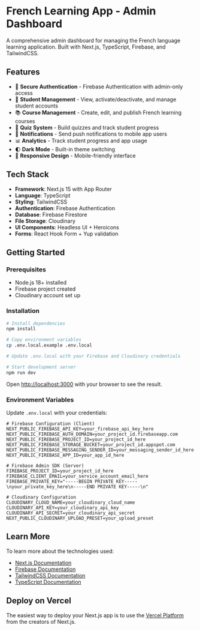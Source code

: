 # French Learning App - Admin Dashboard

A comprehensive admin dashboard for managing the French language learning application. Built with Next.js, TypeScript, Firebase, and TailwindCSS.

## Features

- 🔐 **Secure Authentication** - Firebase Authentication with admin-only access
- 👥 **Student Management** - View, activate/deactivate, and manage student accounts
- 📚 **Course Management** - Create, edit, and publish French learning courses
- 🧩 **Quiz System** - Build quizzes and track student progress
- 📱 **Notifications** - Send push notifications to mobile app users
- 📊 **Analytics** - Track student progress and app usage
- 🌓 **Dark Mode** - Built-in theme switching
- 📱 **Responsive Design** - Mobile-friendly interface

## Tech Stack

- **Framework**: Next.js 15 with App Router
- **Language**: TypeScript
- **Styling**: TailwindCSS
- **Authentication**: Firebase Authentication
- **Database**: Firebase Firestore
- **File Storage**: Cloudinary
- **UI Components**: Headless UI + Heroicons
- **Forms**: React Hook Form + Yup validation

## Getting Started

### Prerequisites

- Node.js 18+ installed
- Firebase project created
- Cloudinary account set up

### Installation

```bash
# Install dependencies
npm install

# Copy environment variables
cp .env.local.example .env.local

# Update .env.local with your Firebase and Cloudinary credentials

# Start development server
npm run dev
```

Open [http://localhost:3000](http://localhost:3000) with your browser to see the result.

### Environment Variables

Update `.env.local` with your credentials:

```env
# Firebase Configuration (Client)
NEXT_PUBLIC_FIREBASE_API_KEY=your_firebase_api_key_here
NEXT_PUBLIC_FIREBASE_AUTH_DOMAIN=your_project_id.firebaseapp.com
NEXT_PUBLIC_FIREBASE_PROJECT_ID=your_project_id_here
NEXT_PUBLIC_FIREBASE_STORAGE_BUCKET=your_project_id.appspot.com
NEXT_PUBLIC_FIREBASE_MESSAGING_SENDER_ID=your_messaging_sender_id_here
NEXT_PUBLIC_FIREBASE_APP_ID=your_app_id_here

# Firebase Admin SDK (Server)
FIREBASE_PROJECT_ID=your_project_id_here
FIREBASE_CLIENT_EMAIL=your_service_account_email_here
FIREBASE_PRIVATE_KEY="-----BEGIN PRIVATE KEY-----\nyour_private_key_here\n-----END PRIVATE KEY-----\n"

# Cloudinary Configuration
CLOUDINARY_CLOUD_NAME=your_cloudinary_cloud_name
CLOUDINARY_API_KEY=your_cloudinary_api_key
CLOUDINARY_API_SECRET=your_cloudinary_api_secret
NEXT_PUBLIC_CLOUDINARY_UPLOAD_PRESET=your_upload_preset
```

## Learn More

To learn more about the technologies used:

- [Next.js Documentation](https://nextjs.org/docs)
- [Firebase Documentation](https://firebase.google.com/docs)
- [TailwindCSS Documentation](https://tailwindcss.com/docs)
- [TypeScript Documentation](https://www.typescriptlang.org/docs)

## Deploy on Vercel

The easiest way to deploy your Next.js app is to use the [Vercel Platform](https://vercel.com/new?utm_medium=default-template&filter=next.js&utm_source=create-next-app&utm_campaign=create-next-app-readme) from the creators of Next.js.
